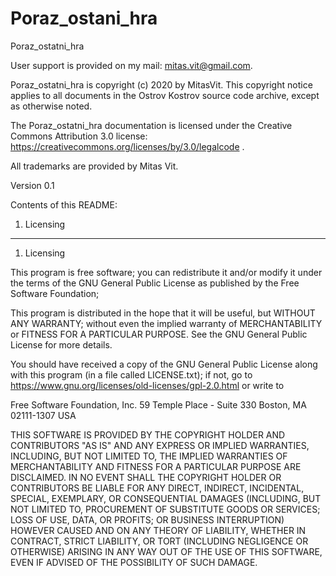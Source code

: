 # Poraz_ostani_hra

Poraz_ostatni_hra

User support is provided on my mail:
mitas.vit@gmail.com.



Poraz_ostatni_hra is copyright (c) 2020 by MitasVit. This copyright 
notice applies to all documents in the Ostrov Kostrov source code archive, 
except as otherwise noted. 

The Poraz_ostatni_hra documentation is licensed under the Creative Commons
Attribution 3.0 license: https://creativecommons.org/licenses/by/3.0/legalcode .

All trademarks are provided by Mitas Vit.


Version 0.1

Contents of this README:

1.  Licensing

--------------------------------------------------------------------------------

1. Licensing

This program is free software; you can redistribute it and/or modify it
under the terms of the GNU General Public License as published by the
Free Software Foundation; 

This program is distributed in the hope that it will be useful, but WITHOUT
ANY WARRANTY; without even the implied warranty of MERCHANTABILITY
or FITNESS FOR A PARTICULAR PURPOSE.  See the GNU General Public
License for more details.

You should have received a copy of the GNU General Public License
along with this program (in a file called LICENSE.txt); if not, go
to https://www.gnu.org/licenses/old-licenses/gpl-2.0.html or write to

  Free Software Foundation, Inc.
  59 Temple Place - Suite 330
  Boston, MA 02111-1307 USA

THIS SOFTWARE IS PROVIDED BY THE COPYRIGHT HOLDER AND
CONTRIBUTORS "AS IS" AND ANY EXPRESS OR IMPLIED WARRANTIES,
INCLUDING, BUT NOT LIMITED TO, THE IMPLIED WARRANTIES OF
MERCHANTABILITY AND FITNESS FOR A PARTICULAR PURPOSE ARE
DISCLAIMED. IN NO EVENT SHALL THE COPYRIGHT HOLDER OR
CONTRIBUTORS BE LIABLE FOR ANY DIRECT, INDIRECT, INCIDENTAL,
SPECIAL, EXEMPLARY, OR CONSEQUENTIAL DAMAGES (INCLUDING, BUT
NOT LIMITED TO, PROCUREMENT OF SUBSTITUTE GOODS OR SERVICES;
LOSS OF USE, DATA, OR PROFITS; OR BUSINESS INTERRUPTION) HOWEVER
CAUSED AND ON ANY THEORY OF LIABILITY, WHETHER IN CONTRACT,
STRICT LIABILITY, OR TORT (INCLUDING NEGLIGENCE OR OTHERWISE)
ARISING IN ANY WAY OUT OF THE USE OF THIS SOFTWARE, EVEN IF
ADVISED OF THE POSSIBILITY OF SUCH DAMAGE.

